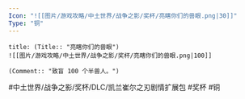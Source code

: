 ```yaml
---
Icon: "![[图片/游戏攻略/中土世界/战争之影/奖杯/亮瞎你们的兽眼.png|30]]"
Type: "铜"
---
```

```ad-common-bronze-trophy
title: (Title:: "亮瞎你们的兽眼")
![[图片/游戏攻略/中土世界/战争之影/奖杯/亮瞎你们的兽眼.png|100]]

(Comment:: "致盲 100 个半兽人。")
```

#中土世界/战争之影/奖杯/DLC/凯兰崔尔之刃剧情扩展包 #奖杯 #铜
